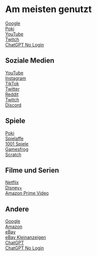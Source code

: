 # Am meisten genutzt

[Google](https://www.google.de/)<br>
[Poki](https://poki.de/)<br>
[YouTube](https://www.youtube.com/)<br>
[Twitch](https://www.twitch.tv/)<br>
[ChatGPT No Login](https://chat.chatgptdemo.net/)<br>

## Soziale Medien

[YouTube](https://www.youtube.com/)<br>
[Instagram](https://www.instagram.com/)<br>
[TikTok](https://tiktok.com/)<br>
[Twitter](https://twitter.com/)<br>
[Reddit](https://www.reddit.com/)<br>
[Twitch](https://www.twitch.tv/)<br>
[Discord](https://discord.com/channels/)<br>

## Spiele

[Poki](https://poki.de/)<br>
[Spielaffe](https://www.spielaffe.de/)<br>
[1001 Spiele](https://www.1001spiele.de/)<br>
[Gamesfrog](https://gamesfrog.com/)<br>
[Scratch](https://scratch.mit.edu/)

## Filme und Serien

[Netflix](https://www.netflix.com/de/)<br>
[Disney+](https://www.disneyplus.com/de-de/)<br>
[Amazon Prime Video](https://www.amazon.de/gp/video/storefront/)<br>

## Andere

[Google](https://www.google.de/)<br>
[Amazon](https://www.amazon.de/)<br>
[eBay](https://www.ebay.de/)<br>
[eBay Kleinanzeigen](https://www.kleinanzeigen.de/)<br>
[ChatGPT](https://chat.openai.com/chat)<br>
[ChatGPT No Login](https://chat.chatgptdemo.net/)<br>

